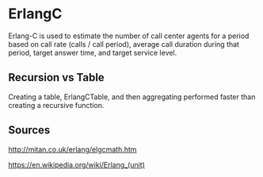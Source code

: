 # ErlangC
Erlang-C is used to estimate the number of call center agents for a period based on call rate (calls / call period), average call duration during that period, target answer time, and target service level.

## Recursion vs Table
Creating a table, ErlangCTable, and then aggregating performed faster than creating a recursive function.

## Sources
http://mitan.co.uk/erlang/elgcmath.htm

https://en.wikipedia.org/wiki/Erlang_(unit)
